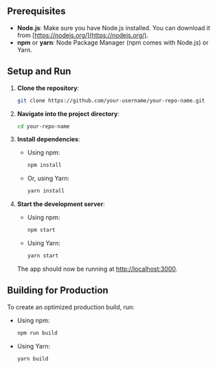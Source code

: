 ## Prerequisites

- **Node.js**: Make sure you have Node.js installed. You can download it from [https://nodejs.org/](https://nodejs.org/).
- **npm** or **yarn**: Node Package Manager (npm comes with Node.js) or Yarn.

## Setup and Run

1. **Clone the repository**:
   ```bash
   git clone https://github.com/your-username/your-repo-name.git
   ```

2. **Navigate into the project directory**:
   ```bash
   cd your-repo-name
   ```

3. **Install dependencies**:
   - Using npm:
     ```bash
     npm install
     ```
   - Or, using Yarn:
     ```bash
     yarn install
     ```

4. **Start the development server**:
   - Using npm:
     ```bash
     npm start
     ```
   - Using Yarn:
     ```bash
     yarn start
     ```

   The app should now be running at [http://localhost:3000](http://localhost:3000).

## Building for Production

To create an optimized production build, run:
   - Using npm:
     ```bash
     npm run build
     ```
   - Using Yarn:
     ```bash
     yarn build
     ```